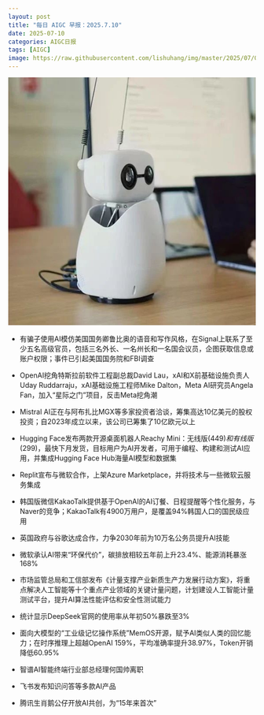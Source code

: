 ```yaml
---
layout: post
title: "每日 AIGC 早报：2025.7.10"
date: 2025-07-10
categories: AIGC日报
tags: [AIGC]
image: https://raw.githubusercontent.com/lishuhang/img/master/2025/07/0710-d.jpg
---
```


![封面图](https://raw.githubusercontent.com/lishuhang/img/master/2025/07/0710-d.jpg)

  - 有骗子使用AI模仿美国国务卿鲁比奥的语音和写作风格，在Signal上联系了至少五名高级官员，包括三名外长、一名州长和一名国会议员，企图获取信息或账户权限；事件已引起美国国务院和FBI调查

  - OpenAI挖角特斯拉前软件工程副总裁David Lau，xAI和X前基础设施负责人Uday Ruddarraju，xAI基础设施工程师Mike Dalton，Meta AI研究员Angela Fan，加入“星际之门”项目，反击Meta挖角潮

  - Mistral AI正在与阿布扎比MGX等多家投资者洽谈，筹集高达10亿美元的股权投资；自2023年成立以来，该公司已筹集了10亿欧元以上

  - Hugging Face发布两款开源桌面机器人Reachy Mini：无线版($449)和有线版($299)，最快下月发货，目标用户为AI开发者，可用于编程、构建和测试AI应用，并集成Hugging Face Hub海量AI模型和数据集

  - Replit宣布与微软合作，上架Azure Marketplace，并将技术与一些微软云服务集成

  - 韩国版微信KakaoTalk提供基于OpenAI的AI订餐、日程提醒等个性化服务，与Naver的竞争；KakaoTalk有4900万用户，是覆盖94%韩国人口的国民级应用

  - 英国政府与谷歌达成合作，力争2030年前为10万名公务员提升AI技能

  - 微软承认AI带来“环保代价”，碳排放相较五年前上升23.4%、能源消耗暴涨168%

  - 市场监管总局和工信部发布《计量支撑产业新质生产力发展行动方案》，将重点解决人工智能等十个重点产业领域的关键计量问题，计划建设人工智能计量测试平台，提升AI算法性能评估和安全性测试能力

  - 统计显示DeepSeek官网的使用率从年初50%暴跌至3%

  - 面向大模型的“工业级记忆操作系统”MemOS开源，赋予AI类似人类的回忆能力；在时序推理上超越OpenAI 159%，平均准确率提升38.97%，Token开销降低60.95%

  - 智谱AI智能终端行业部总经理何国帅离职

  - 飞书发布知识问答等多款AI产品

  - 腾讯生肖鹅公仔开放AI共创，为“15年来首次”